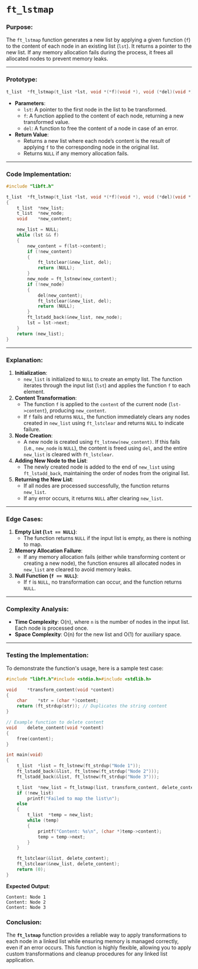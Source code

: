 # **`ft_lstmap`**

### **Purpose**:

The `ft_lstmap` function generates a new list by applying a given function (`f`) to the content of each node in an existing list (`lst`). It returns a pointer to the new list. If any memory allocation fails during the process, it frees all allocated nodes to prevent memory leaks.

---

### **Prototype**:

```c
t_list	*ft_lstmap(t_list *lst, void *(*f)(void *), void (*del)(void *));

```

- **Parameters**:
    - `lst`: A pointer to the first node in the list to be transformed.
    - `f`: A function applied to the content of each node, returning a new transformed value.
    - `del`: A function to free the content of a node in case of an error.
- **Return Value**:
    - Returns a new list where each node’s content is the result of applying `f` to the corresponding node in the original list.
    - Returns `NULL` if any memory allocation fails.

---

### **Code Implementation**:

```c
#include "libft.h"

t_list	*ft_lstmap(t_list *lst, void *(*f)(void *), void (*del)(void *))
{
	t_list	*new_list;
	t_list	*new_node;
	void	*new_content;

	new_list = NULL;
	while (lst && f)
	{
		new_content = f(lst->content);
		if (!new_content)
		{
			ft_lstclear(&new_list, del);
			return (NULL);
		}
		new_node = ft_lstnew(new_content);
		if (!new_node)
		{
			del(new_content);
			ft_lstclear(&new_list, del);
			return (NULL);
		}
		ft_lstadd_back(&new_list, new_node);
		lst = lst->next;
	}
	return (new_list);
}

```

---

### **Explanation**:

1. **Initialization**:
    - `new_list` is initialized to `NULL` to create an empty list. The function iterates through the input list (`lst`) and applies the function `f` to each element.
2. **Content Transformation**:
    - The function `f` is applied to the `content` of the current node (`lst->content`), producing `new_content`.
    - If `f` fails and returns `NULL`, the function immediately clears any nodes created in `new_list` using `ft_lstclear` and returns `NULL` to indicate failure.
3. **Node Creation**:
    - A new node is created using `ft_lstnew(new_content)`. If this fails (i.e., `new_node` is `NULL`), the content is freed using `del`, and the entire `new_list` is cleared with `ft_lstclear`.
4. **Adding New Node to the List**:
    - The newly created node is added to the end of `new_list` using `ft_lstadd_back`, maintaining the order of nodes from the original list.
5. **Returning the New List**:
    - If all nodes are processed successfully, the function returns `new_list`.
    - If any error occurs, it returns `NULL` after clearing `new_list`.

---

### **Edge Cases**:

1. **Empty List (`lst == NULL`)**:
    - The function returns `NULL` if the input list is empty, as there is nothing to map.
2. **Memory Allocation Failure**:
    - If any memory allocation fails (either while transforming content or creating a new node), the function ensures all allocated nodes in `new_list` are cleared to avoid memory leaks.
3. **Null Function (`f == NULL`)**:
    - If `f` is `NULL`, no transformation can occur, and the function returns `NULL`.

---

### **Complexity Analysis**:

- **Time Complexity**: O(n), where `n` is the number of nodes in the input list. Each node is processed once.
- **Space Complexity**: O(n) for the new list and O(1) for auxiliary space.

---

### **Testing the Implementation**:

To demonstrate the function's usage, here is a sample test case:

```c
#include "libft.h"#include <stdio.h>#include <stdlib.h>

void	*transform_content(void *content)
{
	char	*str = (char *)content;
	return (ft_strdup(str)); // Duplicates the string content
}

// Example function to delete content
void	delete_content(void *content)
{
	free(content);
}

int	main(void)
{
	t_list	*list = ft_lstnew(ft_strdup("Node 1"));
	ft_lstadd_back(&list, ft_lstnew(ft_strdup("Node 2")));
	ft_lstadd_back(&list, ft_lstnew(ft_strdup("Node 3")));

	t_list	*new_list = ft_lstmap(list, transform_content, delete_content);
	if (!new_list)
		printf("Failed to map the list\n");
	else
	{
		t_list	*temp = new_list;
		while (temp)
		{
			printf("Content: %s\n", (char *)temp->content);
			temp = temp->next;
		}
	}

	ft_lstclear(&list, delete_content);
	ft_lstclear(&new_list, delete_content);
	return (0);
}

```

**Expected Output**:

```less
Content: Node 1
Content: Node 2
Content: Node 3

```

### **Conclusion**:

The **`ft_lstmap`** function provides a reliable way to apply transformations to each node in a linked list while ensuring memory is managed correctly, even if an error occurs. This function is highly flexible, allowing you to apply custom transformations and cleanup procedures for any linked list application.